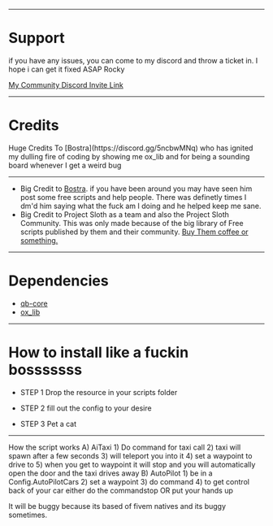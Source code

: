 ------------------------------------------------------------------------------------------------------------------------------------------------------------------------------------------------------------------------------------------
<h1>Support</h1>

if you have any issues, you can come to my discord and throw a ticket in. I hope i can get it fixed ASAP Rocky

[My Community Discord Invite Link](https://discord.gg/TwBaVECdGM)

------------------------------------------------------------------------------------------------------------------------------------------------------------------------------------------------------------------------------------------
<h1>Credits</h1>
Huge Credits To [Bostra](https://discord.gg/5ncbwMNq) who has ignited my dulling fire of coding by showing me ox_lib and for being a sounding board whenever I get a weird bug

------------------------------------------------------------------------------------------------------------------------------------------------------------------------------------------------------------------------------------------

- Big Credit to [Bostra](https://discord.gg/5ncbwMNq). if you have been around you may have seen him post some free scripts and help people. There was definetly times I dm'd him saying what the fuck am I doing and he helped keep me sane. <br>
- Big Credit to Project Sloth as a team and also the Project Sloth Community. This was only made because of the big library of Free scripts published by them and their community. [Buy Them coffee or something.](https://www.buymeacoffee.com/projectsloth/c/6825452)<br>


-------------------------------------------------------------------------------------------------------------------------------------------------------------------------------------------------------------------------------------------

<h1>Dependencies</h1>

- [qb-core](https://github.com/qbcore-framework/qb-core)
- [ox_lib](https://github.com/overextended/ox_lib/releases)

------------------------------------------------------------------------------------------------------------------------------------------------------------------------------------------------------------------------------------------


<h1>How to install like a fuckin bosssssss</h1>

- STEP 1 
Drop the resource in your scripts folder

- STEP 2 
fill out the config to your desire

- STEP 3
Pet a cat


------------------------------------------------------------------------------------------------------------------------------------------------------------------------------------------------------------------------------------------------
How the script works
A) AiTaxi
	1) Do command for taxi call
	2) taxi will spawn after a few seconds
	3) will teleport you into it
	4) set a waypoint to drive to
	5) when you get to waypoint it will stop and you will automatically open the door and the taxi drives away
B) AutoPilot
	1) be in a Config.AutoPilotCars 
	2) set a waypoint
	3) do command
	4) to get control back of your car either do the commandstop OR put your hands up

It will be buggy because its based of fivem natives and its buggy sometimes. 
